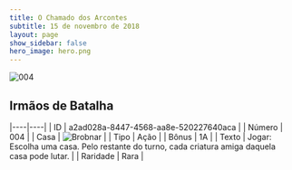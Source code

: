 ```yaml
---
title: O Chamado dos Arcontes
subtitle: 15 de novembro de 2018
layout: page
show_sidebar: false
hero_image: hero.png
---
```


![004](https://cdn.keyforgegame.com/media/card_front/pt/341_004_75MHQJM77RGH_pt.png)

## Irmãos de Batalha

|----|----|
| ID | a2ad028a-8447-4568-aa8e-520227640aca |
| Número | 004 |
| Casa | ![Brobnar](https://archonarcana.com/images/thumb/e/e0/Brobnar.png/22px-Brobnar.png "Brobnar") |
| Tipo | Ação |
| Bônus | 1A |
| Texto | Jogar: Escolha uma casa. Pelo restante do turno, cada criatura amiga daquela casa pode lutar. |
| Raridade | Rara |
